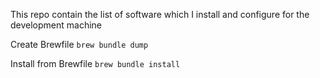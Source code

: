 This repo contain the list of software which I install and configure for the development machine

Create Brewfile
```brew bundle dump```


Install from Brewfile
```brew bundle install```
